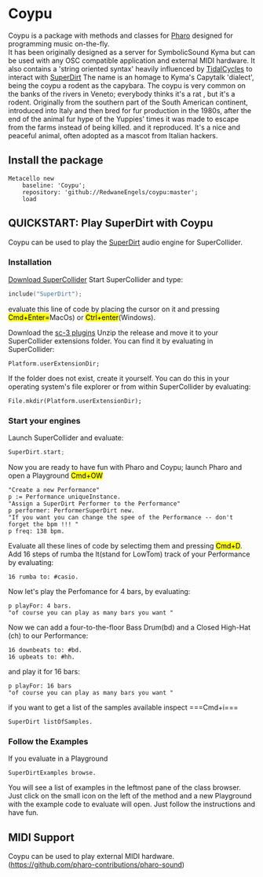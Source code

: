 # Coypu #

Coypu is a package with methods and classes for [Pharo](https://pharo.org) designed for programming music on-the-fly.\
It has been originally designed as a server for SymbolicSound Kyma but can be used with any OSC compatible application and external MIDI hardware. It also contains a 'string oriented syntax' heavily influenced by [TidalCycles](https://tidalcycles.org)
to interact with [SuperDirt](https://github.com/musikinformatik/SuperDirt)
The name is an homage to Kyma's Capytalk 'dialect', being the coypu a rodent as the capybara. The coypu is very common on the banks of the rivers in Veneto; everybody thinks it's a rat , but it's a rodent.  Originally from the southern part of the South American continent, introduced into Italy and then bred for fur production in the 1980s, after the end of the animal fur hype of the Yuppies' times it was made to escape from the farms instead of being killed. and it reproduced. It's a nice and peaceful animal, often adopted as a mascot from Italian hackers.

## Install the package 
```Smalltalk
Metacello new
    baseline: 'Coypu';
    repository: 'github://RedwaneEngels/coypu:master';
    load
```

## QUICKSTART: Play SuperDirt with Coypu ##
Coypu can be used to play the [SuperDirt](https://github.com/musikinformatik/SuperDirt) audio engine for SuperCollider. 
### Installation ###
[Download SuperCollider](https://github.com/supercollider/supercollider)
Start SuperCollider and type:
```c
include("SuperDirt");
```
evaluate this line of code by placing the cursor on it and pressing <mark>Cmd+Enter=</mark>MacOs) or <mark>Ctrl+enter</mark>(Windows).

Download the [sc-3 plugins](https://github.com/supercollider/sc3-plugins/releases)
Unzip the release and move it to your SuperCollider extensions folder. You can find it by evaluating in SuperCollider:
```cplusplus
Platform.userExtensionDir;
```
If the folder does not exist, create it yourself. You can do this in your operating system's file explorer or from within SuperCollider by evaluating:
```cplusplus
File.mkdir(Platform.userExtensionDir);
```
### Start your engines ###
Launch SuperCollider and evaluate:
```c
SuperDirt.start;
```
Now you are ready to have fun with Pharo and Coypu; launch Pharo and open a Playground <mark>Cmd+OW</mark>
```Smalltalk
"Create a new Performance"
p := Performance uniqueInstance.
"Assign a SuperDirt Performer to the Performance"
p performer: PerformerSuperDirt new.
"If you want you can change the spee of the Performance -- don't forget the bpm !!! "
p freq: 138 bpm.
```
Evaluate all these lines of code by selectimg them and pressing <mark>Cmd+D</mark>.  
Add 16 steps of rumba the lt(stand for LowTom) track of your Performance by evaluating:
```Smalltalk
16 rumba to: #casio.
```
Now let's play the Perfomance for 4 bars, by evaluating:
```Smalltalk
p playFor: 4 bars.
"of course you can play as many bars you want "
```
Now we can add a four-to-the-floor Bass Drum(bd) and a Closed High-Hat (ch) to our Performance:
```Smalltalk
16 downbeats to: #bd.
16 upbeats to: #hh.
```
and play it for 16 bars:
```Smalltalk
p playFor: 16 bars
"of course you can play as many bars you want "
```
if you want to get a list of the samples available inspect ===Cmd+i===
```Smalltalk
SuperDirt listOfSamples.
```

### Follow the Examples ###
If you evaluate in a Playground
```Smalltalk
SuperDirtExamples browse.
```
You will see a list of examples in the leftmost pane of the class browser. Just click on the small icon on the left of the method and a new Playground with the example code to evaluate will open. Just follow the instructions and have fun.




## MIDI Support ##
Coypu can be used to play external MIDI hardware. 
(https://github.com/pharo-contributions/pharo-sound)

